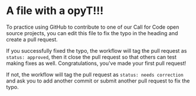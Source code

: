 # A file with a opyT!!!

To practice using GitHub to contribute to one of our Call for Code open source projects, you can edit this file to fix the typo in the heading and create a pull request.

If you successfully fixed the typo, the workflow will tag the pull request as `status: approved`, then it close the pull request so that others can test making fixes as well. Congratulations, you've made your first pull request!

If not, the workflow will tag the pull request as `status: needs correction` and ask you to add another commit or submit another pull request to fix the typo.
